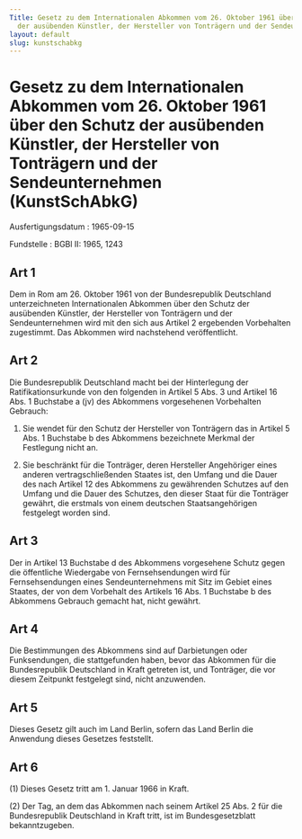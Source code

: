 ```yaml
---
Title: Gesetz zu dem Internationalen Abkommen vom 26. Oktober 1961 über den Schutz
  der ausübenden Künstler, der Hersteller von Tonträgern und der Sendeunternehmen
layout: default
slug: kunstschabkg
---
```


# Gesetz zu dem Internationalen Abkommen vom 26. Oktober 1961 über den Schutz der ausübenden Künstler, der Hersteller von Tonträgern und der Sendeunternehmen (KunstSchAbkG)

Ausfertigungsdatum
:   1965-09-15

Fundstelle
:   BGBl II: 1965, 1243



## Art 1

Dem in Rom am 26. Oktober 1961 von der Bundesrepublik Deutschland
unterzeichneten Internationalen Abkommen über den Schutz der
ausübenden Künstler, der Hersteller von Tonträgern und der
Sendeunternehmen wird mit den sich aus Artikel 2 ergebenden
Vorbehalten zugestimmt. Das Abkommen wird nachstehend veröffentlicht.


## Art 2

Die Bundesrepublik Deutschland macht bei der Hinterlegung der
Ratifikationsurkunde von den folgenden in Artikel 5 Abs. 3 und Artikel
16 Abs. 1 Buchstabe a (jv) des Abkommens vorgesehenen Vorbehalten
Gebrauch:

1.  Sie wendet für den Schutz der Hersteller von Tonträgern das in Artikel
    5 Abs. 1 Buchstabe b des Abkommens bezeichnete Merkmal der Festlegung
    nicht an.


2.  Sie beschränkt für die Tonträger, deren Hersteller Angehöriger eines
    anderen vertragschließenden Staates ist, den Umfang und die Dauer des
    nach Artikel 12 des Abkommens zu gewährenden Schutzes auf den Umfang
    und die Dauer des Schutzes, den dieser Staat für die Tonträger
    gewährt, die erstmals von einem deutschen Staatsangehörigen festgelegt
    worden sind.





## Art 3

Der in Artikel 13 Buchstabe d des Abkommens vorgesehene Schutz gegen
die öffentliche Wiedergabe von Fernsehsendungen wird für
Fernsehsendungen eines Sendeunternehmens mit Sitz im Gebiet eines
Staates, der von dem Vorbehalt des Artikels 16 Abs. 1 Buchstabe b des
Abkommens Gebrauch gemacht hat, nicht gewährt.


## Art 4

Die Bestimmungen des Abkommens sind auf Darbietungen oder
Funksendungen, die stattgefunden haben, bevor das Abkommen für die
Bundesrepublik Deutschland in Kraft getreten ist, und Tonträger, die
vor diesem Zeitpunkt festgelegt sind, nicht anzuwenden.


## Art 5

Dieses Gesetz gilt auch im Land Berlin, sofern das Land Berlin die
Anwendung dieses Gesetzes feststellt.


## Art 6

(1) Dieses Gesetz tritt am 1. Januar 1966 in Kraft.

(2) Der Tag, an dem das Abkommen nach seinem Artikel 25 Abs. 2 für die
Bundesrepublik Deutschland in Kraft tritt, ist im Bundesgesetzblatt
bekanntzugeben.

